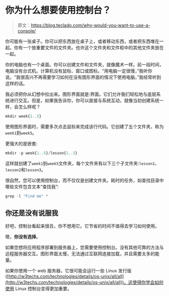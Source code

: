 # 你为什么想要使用控制台？

> 原文：<https://blog.teclado.com/why-would-you-want-to-use-a-console/>

你可能有一张桌子。你可以把东西放在桌子上，或者移动东西，或者把东西堆在一起。你有一个放重要文件的文件夹。也许这个文件夹和文件柜中的其他文件夹放在一起。

你的电脑也有一个桌面。你可以创建文件和文件夹，就像魔术一样。前一段时间，电脑没有台式机。计算机没有鼠标、窗口或图标。“用电脑一定很慢，”我听你说。“我很高兴不再需要学习如何在没有图形界面的情况下使用电脑，”我经常听到这样的话。

我必须把你从幻想中拉出来。图形界面就是:界面。它们允许我们轻松地与底层系统进行交互。但是，如果我告诉你，你可以直接与系统互动，就像当初创建系统一样，会怎么样呢？

```py
mkdir week{1..5} 
```

使用图形界面时，需要多次点击鼠标来完成该行代码。它创建了五个文件夹，称为`week1`到`week5`。

更强大的是嵌套:

```py
mkdir -p week{1..5}/lesson{1..3} 
```

这样就创建了`week1`到`week5`文件夹，每个文件夹有以下三个子文件夹:`lesson1`、`lesson2`和`lesson3`。

很自然，您可以使用控制台，而不仅仅是创建文件夹。耗时的任务，如查找目录中哪些文件包含文本“查找我”:

```py
grep -l "Find me" * 
```

## 你还是没有说服我

好吧，控制台看起来很丑，你不想用它。它节省的时间不值得去学习如何使用。

嗯，**你没有选择**。

如果您想将应用程序部署到服务器上，您需要使用控制台。没有其他可靠的方法与远程服务器交互。图形界面太慢，无法通过互联网连接加载，并且需要太多的能量。

如果你使用一个 web 服务器，它很可能会运行一些 Linux 发行版([http://w3techs.com/technologies/details/os-unix/all/all](http://w3techs.com/technologies/details/os-unix/all/all))。这使得你学会如何使用 Linux 控制台变得更加重要。
